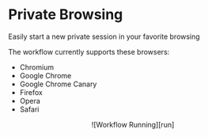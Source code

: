 # Private Browsing

Easily start a new private session in your favorite browsing

The workflow currently supports these browsers:
- Chromium
- Google Chrome
- Google Chrome Canary
- Firefox
- Opera
- Safari


<center>![Workflow Running][run]</center>

[run]: https://media.giphy.com/media/zubIwUmC78ob6/giphy.gif